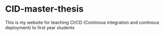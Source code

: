 # CID-master-thesis
This is my website for teaching CI/CD (Continous integration and continous deployment) to first year students
